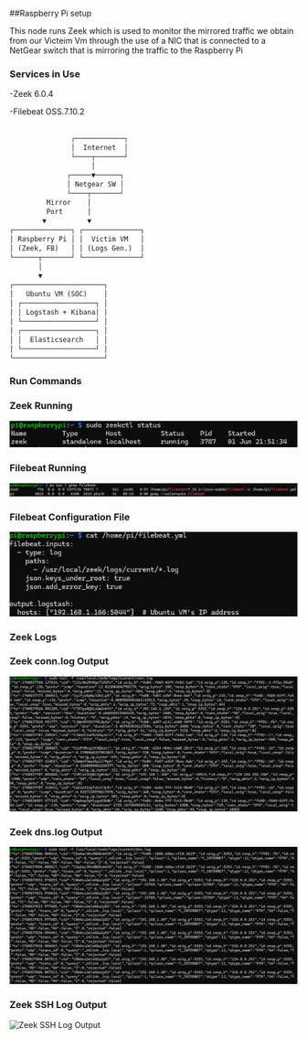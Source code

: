 ##Raspberry Pi setup

This node runs Zeek which is used to monitor the mirrored traffic we obtain from our Victeim Vm through the use of a NIC that is connected to a NetGear switch that is mirroring the traffic to the Raspberry Pi

### Services in Use 
-Zeek 6.0.4

-Filebeat OSS.7.10.2

```

               ┌────────────┐
               │  Internet  │
               └────┬───────┘
                    │
              ┌─────▼──────┐
              │ Netgear SW │
              └────┬───────┘
         Mirror    │
         Port      │
        ▼          ▼
┌──────────────┐ ┌──────────────┐
│ Raspberry Pi │ │  Victim VM   │
│ (Zeek, FB)   │ │ (Logs Gen.)  │
└──────┬───────┘ └──────────────┘
       │
       ▼
┌──────────────────────┐
│   Ubuntu VM (SOC)    │
│ ┌──────────────────┐ │
│ │ Logstash + Kibana│ │
│ └──────────────────┘ │
│ ┌──────────────────┐ │
│ │  Elasticsearch   │ │
│ └──────────────────┘ │
└──────────────────────┘
```

### Run Commands
### Zeek Running
![Zeek Status](https://raw.githubusercontent.com/Daniel1Cani/hybrid-network-defense-lab/screenshots/zeek-status.png)
### Filebeat Running
![Filebeat Status](https://raw.githubusercontent.com/Daniel1Cani/hybrid-network-defense-lab/screenshots/Filebeat_status.png)
### Filebeat Configuration File
![Filebeat Config](https://raw.githubusercontent.com/Daniel1Cani/hybrid-network-defense-lab/screenshots/filebeat_config.png)
### Zeek Logs
### Zeek conn.log Output
![Connection Logs](https://raw.githubusercontent.com/Daniel1Cani/hybrid-network-defense-lab/screenshots/conn_logs.png)
### Zeek dns.log Output
![DNS Logs](https://raw.githubusercontent.com/Daniel1Cani/hybrid-network-defense-lab/screenshots/DNS_LOGS.png)
### Zeek SSH Log Output
![Zeek SSH Log Output](https://raw.githubusercontent.com/Daniel1Cani/hybrid-network-defense-lab/screenshots/ssh_logs.png)

